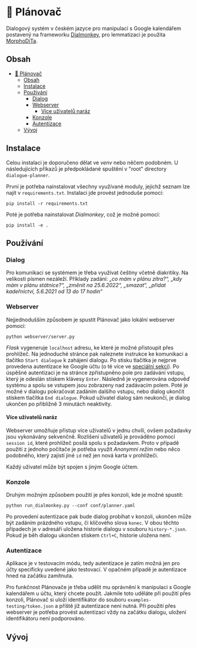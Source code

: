 # 📅 Plánovač

Dialogový systém v českém jazyce pro manipulaci s Google kalendářem postavený na frameworku [Dialmonkey](https://gitlab.com/ufal/dsg/dialmonkey), pro lemmatizaci je použita [MorphoDiTa](https://ufal.mff.cuni.cz/morphodita).

## Obsah
- [📅 Plánovač](#-plánovač)
  - [Obsah](#obsah)
  - [Instalace](#instalace)
  - [Používání](#používání)
    - [Dialog](#dialog)
    - [Webserver](#webserver)
      - [Více uživatelů naráz](#více-uživatelů-naráz)
    - [Konzole](#konzole)
    - [Autentizace](#autentizace)
  - [Vývoj](#vývoj)

## Instalace

Celou instalaci je doporučeno dělat ve _venv_ nebo něčem podobném. U následujících příkazů je předpokládané spuštění v "root" directory `dialogue-planner`.

První je potřeba nainstalovat všechny využívané moduly, jejichž seznam lze najít v `requirements.txt`. Instalaci jde provést jednoduše pomocí:

```pip install -r requirements.txt```

Poté je potřeba nainstalovat _Dialmonkey_, což je možné pomocí:

```pip install -e .```

## Používání

### Dialog
Pro komunikaci se systémem je třeba využívat češtiny včetně diakritiky. Na velikosti písmen nezáleží. Příklady zadání: _„co mám v plánu zítra?“, „kdy mám v plánu státnice?“, „změnit na 25.6.2022“, „smazat“, „přidat kadeřnictví, 5.6.2021 od 13 do 17 hodin“_

### Webserver
Nejjednodušším způsobem je spustit Plánovač jako lokální webserver pomocí:

```python webserver/server.py```

_Flask_ vygeneruje `localhost` adresu, ke které je možné přistoupit přes prohlížeč. Na jednoduché stránce pak naleznete instrukce ke komunikaci a tlačítko `Start dialogue` k zahájení dialogu. Po stisku tlačítka je nejprve provedena autentizace ke Google účtu (o té více ve [speciální sekci](#autentizace)). Po úspěšné autentizaci je na stránce zpřístupněno pole pro zadávání vstupu, který je odeslán stiskem klávesy `Enter`. Následně je vygenerována odpověď systému a spolu se vstupem jsou zobrazeny nad zadávacím polem. Poté je možné v dialogu pokračovat zadáním dalšího vstupu, nebo dialog ukončit stiskem tlačítka `End dialogue`. Pokud uživatel dialog sám neukončí, je dialog ukončen po přibližně 3 minutách neaktivity.
#### Více uživatelů naráz
Webserver umožňuje přístup více uživatelů v jednu chvíli, ovšem požadavky jsou vykonávány sekvenčně. Rozlišení uživatelů je prováděno pomocí `session id`, které prohlížeč posílá spolu s požadavkem. Proto v případě použití z jednoho počítače je potřeba využít _Anonymní režim_ nebo něco podobného, který zajistí jiné `id` než jen nová karta v prohlížeči.

Každý uživatel může být spojen s jiným Google účtem.

### Konzole
Druhým možným způsobem použití je přes konzoli, kde je možné spustit:

```python run_dialmonkey.py --conf conf/planner.yaml```

Po provedení autentizace pak bude dialog probíhat v konzoli, ukončen může být zadáním prázdného vstupu, či klíčového slova `konec`. V obou těchto případech je v adresáři uložena historie dialogu v souboru `history-*.json`. Pokud je běh dialogu ukončen stiskem `Ctrl+C`, historie uložena není.

### Autentizace
Aplikace je v testovacím módu, tedy autentizace je zatím možná jen pro účty specificky uvedené jako testovací. V opačném případě je autentizace hned na začátku zamítnuta.

Pro funkčnost Plánovače je třeba udělit mu oprávnění k manipulaci s Google kalendářem u účtu, který chcete použít. Jakmile toto uděláte při použití přes konzoli, Plánovač si uloží identifikátor do souboru `examples-testing/token.json` a příště již autentizace není nutná. Při použití přes webserver je potřeba provést autentizaci vždy na začátku dialogu, uložení identifikátoru není podporováno.

## Vývoj

